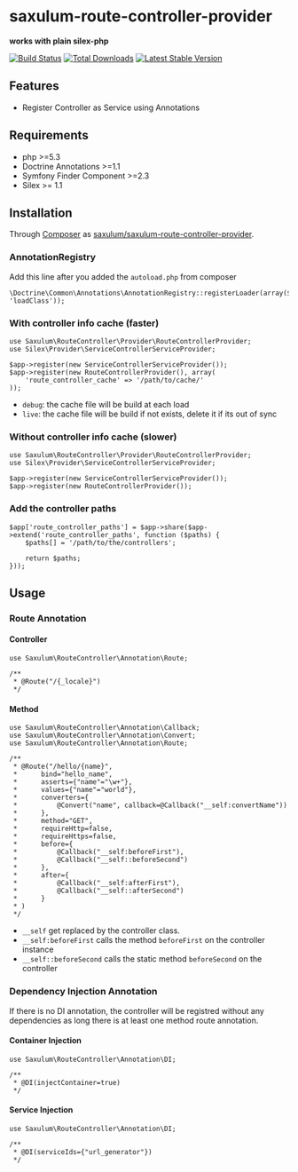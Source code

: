 saxulum-route-controller-provider
=================================

**works with plain silex-php**

[![Build Status](https://api.travis-ci.org/saxulum/saxulum-route-controller-provider.png?branch=master)](https://travis-ci.org/saxulum/saxulum-route-controller-provider)
[![Total Downloads](https://poser.pugx.org/saxulum/saxulum-route-controller-provider/downloads.png)](https://packagist.org/packages/saxulum/saxulum-route-controller-provider)
[![Latest Stable Version](https://poser.pugx.org/saxulum/saxulum-route-controller-provider/v/stable.png)](https://packagist.org/packages/saxulum/saxulum-route-controller-provider)

Features
--------

* Register Controller as Service using Annotations

Requirements
------------

* php >=5.3
* Doctrine Annotations >=1.1
* Symfony Finder Component >=2.3
* Silex >= 1.1

Installation
------------

Through [Composer](http://getcomposer.org) as [saxulum/saxulum-route-controller-provider][1].

### AnnotationRegistry

Add this line after you added the `autoload.php` from composer

```{.php}
\Doctrine\Common\Annotations\AnnotationRegistry::registerLoader(array($loader, 'loadClass'));
```

### With controller info cache (faster)

```{.php}
use Saxulum\RouteController\Provider\RouteControllerProvider;
use Silex\Provider\ServiceControllerServiceProvider;

$app->register(new ServiceControllerServiceProvider());
$app->register(new RouteControllerProvider(), array(
    'route_controller_cache' => '/path/to/cache/'
));
```

* `debug`: the cache file will be build at each load
* `live`: the cache file will be build if not exists, delete it if its out of sync

### Without controller info cache (slower)

```{.php}
use Saxulum\RouteController\Provider\RouteControllerProvider;
use Silex\Provider\ServiceControllerServiceProvider;

$app->register(new ServiceControllerServiceProvider());
$app->register(new RouteControllerProvider());
```

### Add the controller paths

```{.php}
$app['route_controller_paths'] = $app->share($app->extend('route_controller_paths', function ($paths) {
    $paths[] = '/path/to/the/controllers';

    return $paths;
}));
```

Usage
-----

### Route Annotation

#### Controller

```{.php}
use Saxulum\RouteController\Annotation\Route;

/**
 * @Route("/{_locale}")
 */
```

#### Method

```{.php}
use Saxulum\RouteController\Annotation\Callback;
use Saxulum\RouteController\Annotation\Convert;
use Saxulum\RouteController\Annotation\Route;

/**
 * @Route("/hello/{name}",
 *      bind="hello_name",
 *      asserts={"name"="\w+"},
 *      values={"name"="world"},
 *      converters={
 *          @Convert("name", callback=@Callback("__self:convertName"))
 *      },
 *      method="GET",
 *      requireHttp=false,
 *      requireHttps=false,
 *      before={
 *          @Callback("__self:beforeFirst"),
 *          @Callback("__self::beforeSecond")
 *      },
 *      after={
 *          @Callback("__self:afterFirst"),
 *          @Callback("__self::afterSecond")
 *      }
 * )
 */
```

* `__self` get replaced by the controller class.
* `__self:beforeFirst` calls the method `beforeFirst` on the controller instance
* `__self::beforeSecond` calls the static method `beforeSecond` on the controller

### Dependency Injection Annotation

If there is no DI annotation, the controller will be registred without
any dependencies as long there is at least one method route annotation.

#### Container Injection

```{.php}
use Saxulum\RouteController\Annotation\DI;

/**
 * @DI(injectContainer=true)
 */
```

#### Service Injection
```{.php}
use Saxulum\RouteController\Annotation\DI;

/**
 * @DI(serviceIds={"url_generator"})
 */
```

[1]: https://packagist.org/packages/saxulum/saxulum-route-controller-provider